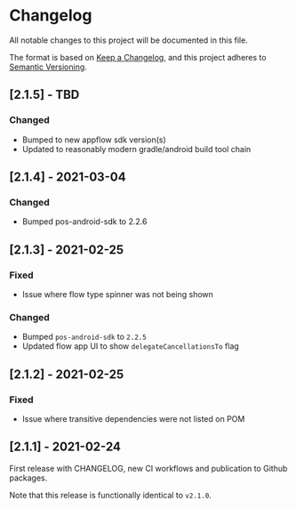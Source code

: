 # Changelog
All notable changes to this project will be documented in this file.

The format is based on [Keep a Changelog](https://keepachangelog.com/en/1.0.0/),
and this project adheres to [Semantic Versioning](https://semver.org/spec/v2.0.0.html).

## [2.1.5] - TBD

### Changed
- Bumped to new appflow sdk version(s)
- Updated to reasonably modern gradle/android build tool chain

## [2.1.4] - 2021-03-04

### Changed
- Bumped pos-android-sdk to 2.2.6

## [2.1.3] - 2021-02-25

### Fixed
- Issue where flow type spinner was not being shown

### Changed
- Bumped `pos-android-sdk` to `2.2.5`
- Updated flow app UI to show `delegateCancellationsTo` flag

## [2.1.2] - 2021-02-25

### Fixed
- Issue where transitive dependencies were not listed on POM

## [2.1.1] - 2021-02-24

First release with CHANGELOG, new CI workflows and publication to Github packages.

Note that this release is functionally identical to `v2.1.0`.